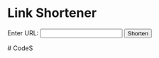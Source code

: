 <!-- resources/templates/index.html -->
<!DOCTYPE html>
<html lang="en" xmlns:th="http://www.thymeleaf.org">
<head>
    <meta charset="UTF-8">
    <title>Link Shortener</title>
</head>
<body>
    <h1>Link Shortener</h1>
    <form action="/shorten" method="post">
        <label for="originalURL">Enter URL:</label>
        <input type="url" name="originalURL" required>
        <button type="submit">Shorten</button>
    </form>
</body>
</html>
# CodeS
